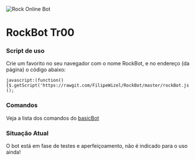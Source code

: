 ![Rock Online Bot](https://i.imgur.com/Q7P44gA.png)

# RockBot Tr00

### Script de uso

Crie um favorito no seu navegador com o nome RockBot, e no endereço (da página) o código abaixo: 

```
javascript:(function(){$.getScript('https://rawgit.com/FilipeWizel/RockBot/master/rockBot.js');})();
```
### Comandos

Veja a lista dos comandos do [basicBot](https://github.com/basicBot/source/blob/master/commands.md)

### Situação Atual

O bot está em fase de testes e aperfeiçoamento, não é indicado para o uso ainda!

